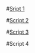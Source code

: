 #[Sript 1](https://github.com/jesus037/Script-Linux--Github/blob/main/Script%201.sh)

#[Script 2](https://github.com/jesus037/Script-Linux--Github/blob/main/Script%202.sh)

#[Script 3](https://github.com/jesus037/Script-Linux--Github/blob/main/Script%203.sh)

#Script 4
